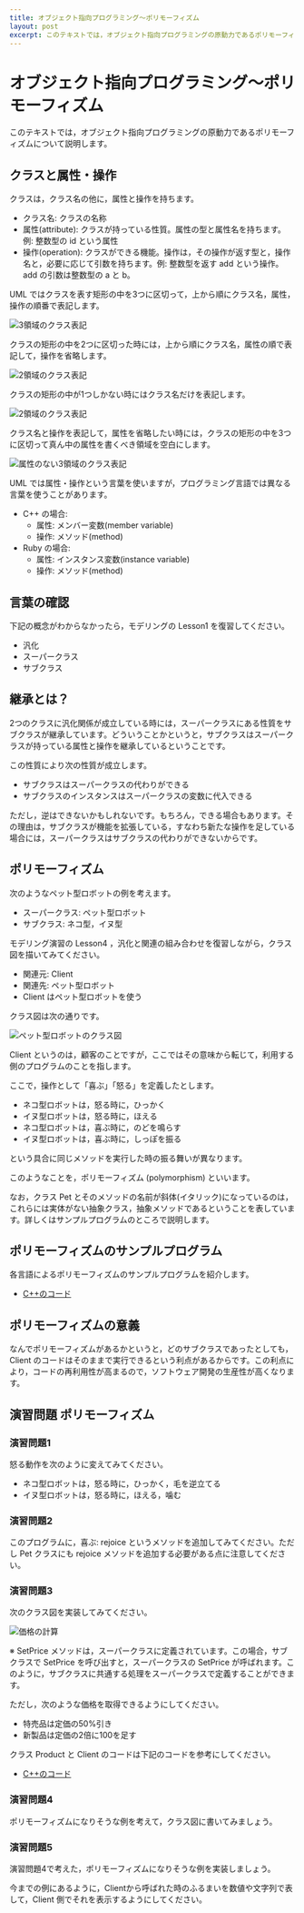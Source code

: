 ```yaml
---
title: オブジェクト指向プログラミング〜ポリモーフィズム
layout: post
excerpt: このテキストでは，オブジェクト指向プログラミングの原動力であるポリモーフィズムについて説明します。
---
```

# オブジェクト指向プログラミング〜ポリモーフィズム

このテキストでは，オブジェクト指向プログラミングの原動力であるポリモーフィズムについて説明します。

## クラスと属性・操作

クラスは，クラス名の他に，属性と操作を持ちます。

* クラス名: クラスの名称
* 属性(attribute): クラスが持っている性質。属性の型と属性名を持ちます。例: 整数型の id という属性
* 操作(operation): クラスができる機能。操作は，その操作が返す型と，操作名と，必要に応じて引数を持ちます。例: 整数型を返す add という操作。add の引数は整数型の a と b。

UML ではクラスを表す矩形の中を3つに区切って，上から順にクラス名，属性，操作の順番で表記します。

![3領域のクラス表記](/assets/images/class-3regions.png)

クラスの矩形の中を2つに区切った時には，上から順にクラス名，属性の順で表記して，操作を省略します。

![2領域のクラス表記](/assets/images/class-2regions.png)

クラスの矩形の中が1つしかない時にはクラス名だけを表記します。

![2領域のクラス表記](/assets/images/class-1region.png)

クラス名と操作を表記して，属性を省略したい時には，クラスの矩形の中を3つに区切って真ん中の属性を書くべき領域を空白にします。

![属性のない3領域のクラス表記](/assets/images/class-3regions-without-attribute.png)

UML では属性・操作という言葉を使いますが，プログラミング言語では異なる言葉を使うことがあります。

* C++ の場合:
	* 属性: メンバー変数(member variable)
	* 操作: メソッド(method)
* Ruby の場合:
	* 属性: インスタンス変数(instance variable)
	* 操作: メソッド(method)

## 言葉の確認 

下記の概念がわからなかったら，モデリングの Lesson1 を復習してください。

* 汎化
* スーパークラス
* サブクラス

## 継承とは？

2つのクラスに汎化関係が成立している時には，スーパークラスにある性質をサブクラスが継承しています。どういうことかというと，サブクラスはスーパークラスが持っている属性と操作を継承しているということです。

この性質により次の性質が成立します。

* サブクラスはスーパークラスの代わりができる
* サブクラスのインスタンスはスーパークラスの変数に代入できる

ただし，逆はできないかもしれないです。もちろん，できる場合もあります。その理由は，サブクラスが機能を拡張している，すなわち新たな操作を足している場合には，スーパークラスはサブクラスの代わりができないからです。

## ポリモーフィズム

次のようなペット型ロボットの例を考えます。

* スーパークラス: ペット型ロボット
* サブクラス: ネコ型，イヌ型

モデリング演習の Lesson4 ，汎化と関連の組み合わせを復習しながら，クラス図を描いてみてください。

* 関連元: Client
* 関連先: ペット型ロボット
* Client はペット型ロボットを使う

クラス図は次の通りです。

![ペット型ロボットのクラス図](/assets/images/pet-uml.png)

Client というのは，顧客のことですが，ここではその意味から転じて，利用する側のプログラムのことを指します。

ここで，操作として「喜ぶ」「怒る」を定義したとします。

* ネコ型ロボットは，怒る時に，ひっかく
* イヌ型ロボットは，怒る時に，ほえる
* ネコ型ロボットは，喜ぶ時に，のどを鳴らす
* イヌ型ロボットは，喜ぶ時に，しっぽを振る

という具合に同じメソッドを実行した時の振る舞いが異なります。

このようなことを，ポリモーフィズム (polymorphism) といいます。

なお，クラス Pet とそのメソッドの名前が斜体(イタリック)になっているのは，これらには実体がない抽象クラス，抽象メソッドであるということを表しています。詳しくはサンプルプログラムのところで説明します。

## ポリモーフィズムのサンプルプログラム

各言語によるポリモーフィズムのサンプルプログラムを紹介します。

* [C++のコード](/courses/OOPpolymorphismCPP.html)


<a name="whyPolymorphism"></a>
## ポリモーフィズムの意義

なんでポリモーフィズムがあるかというと，どのサブクラスであったとしても，Client のコードはそのままで実行できるという利点があるからです。この利点により，コードの再利用性が高まるので，ソフトウェア開発の生産性が高くなります。

## 演習問題 ポリモーフィズム

### 演習問題1

怒る動作を次のように変えてみてください。

* ネコ型ロボットは，怒る時に，ひっかく，毛を逆立てる
* イヌ型ロボットは，怒る時に，ほえる，噛む

### 演習問題2

このプログラムに，喜ぶ: rejoice というメソッドを追加してみてください。ただし Pet クラスにも rejoice メソッドを追加する必要がある点に注意してください。

<a name="ex3"></a>
### 演習問題3

次のクラス図を実装してみてください。

![価格の計算](/assets/images/product-uml.png)

※ SetPrice メソッドは，スーパークラスに定義されています。この場合，サブクラスで SetPrice を呼び出すと，スーパークラスの SetPrice が呼ばれます。このように，サブクラスに共通する処理をスーパークラスで定義することができます。

ただし，次のような価格を取得できるようにしてください。

* 特売品は定価の50%引き
* 新製品は定価の2倍に100を足す

クラス Product と Client のコードは下記のコードを参考にしてください。　

* [C++のコード](/courses/OOPpolymorphismCPP.html#product)

### 演習問題4

ポリモーフィズムになりそうな例を考えて，クラス図に書いてみましょう。

### 演習問題5

演習問題4で考えた，ポリモーフィズムになりそうな例を実装しましょう。

今までの例にあるように，Clientから呼ばれた時のふるまいを数値や文字列で表して，Client 側でそれを表示するようにしてください。
